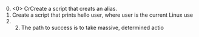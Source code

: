 0. <0> CrCreate a script that creats an alias.
1. Create a script that prints hello user, where user is the current Linux use
2. 2. The path to success is to take massive, determined actio
